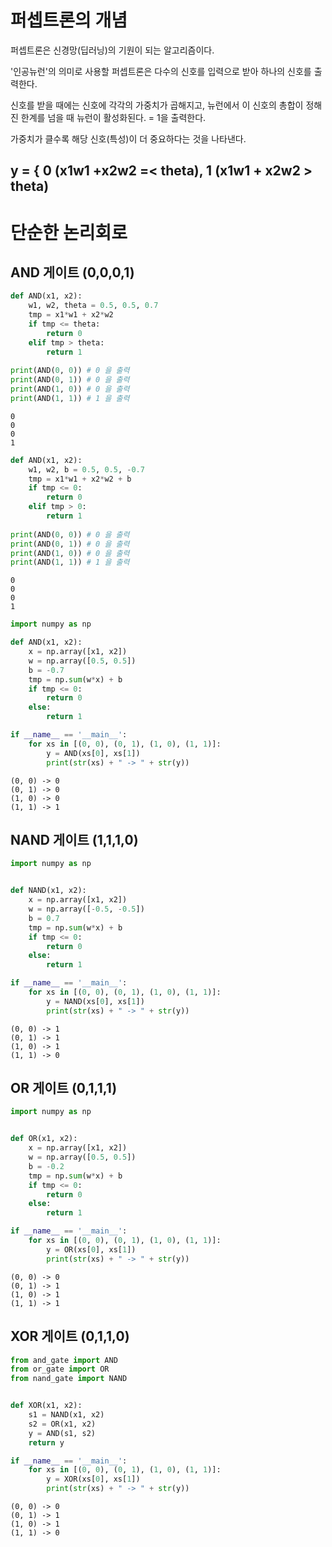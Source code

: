 # 퍼셉트론의 개념

퍼셉트론은 신경망(딥러닝)의 기원이 되는 알고리즘이다.

'인공뉴런'의 의미로 사용할 퍼셉트론은 다수의 신호를 입력으로 받아 하나의 신호를 출력한다.

신호를 받을 때에는 신호에 각각의 가중치가 곱해지고, 뉴런에서 이 신호의 총합이 정해진 한계를 넘을 때 뉴런이 활성화된다. 
= 1을 출력한다.

가중치가 클수록 해당 신호(특성)이 더 중요하다는 것을 나타낸다.

## y = { 0 (x1w1 +x2w2 =< theta), 1 (x1w1 + x2w2 > theta)

# 단순한 논리회로

## AND 게이트 (0,0,0,1)
```python
def AND(x1, x2):
    w1, w2, theta = 0.5, 0.5, 0.7    
    tmp = x1*w1 + x2*w2
    if tmp <= theta:
        return 0
    elif tmp > theta:
        return 1
    
print(AND(0, 0)) # 0 을 출력
print(AND(0, 1)) # 0 을 출력
print(AND(1, 0)) # 0 을 출력
print(AND(1, 1)) # 1 을 출력
```

    0
    0
    0
    1
    

```python
def AND(x1, x2):
    w1, w2, b = 0.5, 0.5, -0.7    
    tmp = x1*w1 + x2*w2 + b
    if tmp <= 0:
        return 0
    elif tmp > 0:
        return 1
    
print(AND(0, 0)) # 0 을 출력
print(AND(0, 1)) # 0 을 출력
print(AND(1, 0)) # 0 을 출력
print(AND(1, 1)) # 1 을 출력
```

    0
    0
    0
    1
    


```python
import numpy as np

def AND(x1, x2):
    x = np.array([x1, x2])
    w = np.array([0.5, 0.5])
    b = -0.7
    tmp = np.sum(w*x) + b
    if tmp <= 0:
        return 0
    else:
        return 1

if __name__ == '__main__':
    for xs in [(0, 0), (0, 1), (1, 0), (1, 1)]:
        y = AND(xs[0], xs[1])
        print(str(xs) + " -> " + str(y))
```

    (0, 0) -> 0
    (0, 1) -> 0
    (1, 0) -> 0
    (1, 1) -> 1
    

## NAND 게이트 (1,1,1,0)
```python
import numpy as np


def NAND(x1, x2):
    x = np.array([x1, x2])
    w = np.array([-0.5, -0.5])
    b = 0.7
    tmp = np.sum(w*x) + b
    if tmp <= 0:
        return 0
    else:
        return 1

if __name__ == '__main__':
    for xs in [(0, 0), (0, 1), (1, 0), (1, 1)]:
        y = NAND(xs[0], xs[1])
        print(str(xs) + " -> " + str(y))
```

    (0, 0) -> 1
    (0, 1) -> 1
    (1, 0) -> 1
    (1, 1) -> 0
    

## OR 게이트 (0,1,1,1)
```python
import numpy as np


def OR(x1, x2):
    x = np.array([x1, x2])
    w = np.array([0.5, 0.5])
    b = -0.2
    tmp = np.sum(w*x) + b
    if tmp <= 0:
        return 0
    else:
        return 1

if __name__ == '__main__':
    for xs in [(0, 0), (0, 1), (1, 0), (1, 1)]:
        y = OR(xs[0], xs[1])
        print(str(xs) + " -> " + str(y))
```

    (0, 0) -> 0
    (0, 1) -> 1
    (1, 0) -> 1
    (1, 1) -> 1
    

## XOR 게이트 (0,1,1,0)
```python
from and_gate import AND
from or_gate import OR
from nand_gate import NAND


def XOR(x1, x2):
    s1 = NAND(x1, x2)
    s2 = OR(x1, x2)
    y = AND(s1, s2)
    return y

if __name__ == '__main__':
    for xs in [(0, 0), (0, 1), (1, 0), (1, 1)]:
        y = XOR(xs[0], xs[1])
        print(str(xs) + " -> " + str(y))
```

    (0, 0) -> 0
    (0, 1) -> 1
    (1, 0) -> 1
    (1, 1) -> 0


